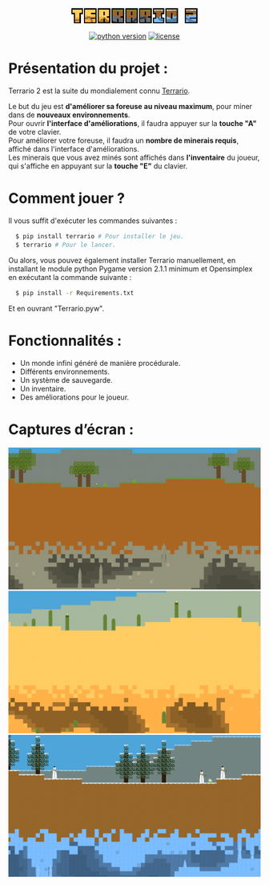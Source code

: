 <div align="center">
  <img src="Images/ui/logo.png" alt="Terrario 2 Logo" width="50%">
</div>


<div align="center">
    
[![python version](https://img.shields.io/pypi/pyversions/terrario?style=for-the-badge)](https://pypi.org/project/terrario/)
[![license](https://img.shields.io/github/license/MaitreRenard18/Terrario-2.svg?style=for-the-badge)](https://github.com/MaitreRenard18/Terrario-2/blob/master/LICENSE)

</div>

# Présentation du projet :
Terrario 2 est la suite du mondialement connu [Terrario](https://github.com/MaitreRenard18/Terrario).

Le but du jeu est <b>d'améliorer sa foreuse au niveau maximum</b>, pour miner dans de <b>nouveaux environnements</b>. <br>
Pour ouvrir <b>l'interface d'améliorations</b>, il faudra appuyer sur la <b>touche "A"</b> de votre clavier. <br>
Pour améliorer votre foreuse, il faudra un <b>nombre de minerais requis</b>, affiché dans l'interface d'améliorations. <br>
Les minerais que vous avez minés sont affichés dans <b>l'inventaire</b> du joueur, qui s'affiche en appuyant sur la <b>touche "E"</b> du clavier.

# Comment jouer ?
Il vous suffit d'exécuter les commandes suivantes :
```bash
  $ pip install terrario # Pour installer le jeu.
  $ terrario # Pour le lancer.
```

Ou alors, vous pouvez également installer Terrario manuellement, en installant le module python Pygame version 2.1.1 minimum et Opensimplex en exécutant la commande suivante :
```bash
  $ pip install -r Requirements.txt
```
Et en ouvrant "Terrario.pyw".

# Fonctionnalités :
- Un monde infini généré de manière procédurale.
- Différents environnements.
- Un système de sauvegarde.
- Un inventaire.
- Des améliorations pour le joueur.

# Captures d’écran :
![Forêt](Images/screenshots/forest.png)
![Desert](Images/screenshots/desert.png)
![Biome neige](Images/screenshots/snow.png)
